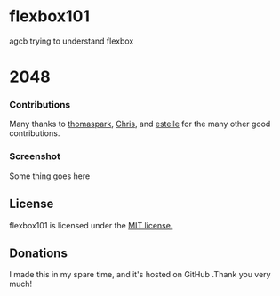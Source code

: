 # flexbox101
agcb trying to understand flexbox
# 2048

### Contributions


Many thanks to [thomaspark](https://github.com/thomaspark/flexboxfroggy), [Chris](https://css-tricks.com/snippets/css/a-guide-to-flexbox/), and [estelle](https://github.com/estelle) for the many other good contributions.

### Screenshot



Some thing goes here


## License
flexbox101 is licensed under the [MIT license.](https://github.com/agcb/flexbox101/LICENSE.txt)

## Donations
I made this in my spare time, and it's hosted on GitHub .Thank you very much!


